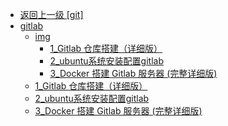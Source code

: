 - [返回上一级 [git]](后端/持续集成/git/)
- [gitlab](后端/持续集成/git/gitlab/)
  - [img](后端/持续集成/git/gitlab/img/)
    - [1_Gitlab 仓库搭建（详细版）](后端/持续集成/git/gitlab/img/1_Gitlab%20仓库搭建（详细版）/)
    - [2_ubuntu系统安装配置gitlab](后端/持续集成/git/gitlab/img/2_ubuntu系统安装配置gitlab/)
    - [3_Docker 搭建 Gitlab 服务器 (完整详细版)](后端/持续集成/git/gitlab/img/3_Docker%20搭建%20Gitlab%20服务器%20(完整详细版)/)
  - [1_Gitlab 仓库搭建（详细版）](后端/持续集成/git/gitlab/1_Gitlab%20仓库搭建（详细版）.md)
  - [2_ubuntu系统安装配置gitlab](后端/持续集成/git/gitlab/2_ubuntu系统安装配置gitlab.md)
  - [3_Docker 搭建 Gitlab 服务器 (完整详细版)](后端/持续集成/git/gitlab/3_Docker%20搭建%20Gitlab%20服务器%20(完整详细版).md)
